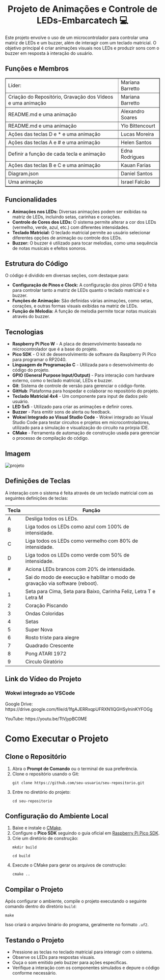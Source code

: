 <h1 align="center">Projeto de Animações e Controle de LEDs-Embarcatech 💻</h1>

<p>Este projeto envolve o uso de um microcontrolador para controlar uma matriz de LEDs e um buzzer, além de interagir com um teclado matricial. O objetivo principal é criar animações visuais nos LEDs e produzir sons com o buzzer em resposta à interação do usuário.</p>

<h2>Funções e Membros</h2>
<table border="1">
    <tr>
        <td>Líder: </td>
        <td>Mariana Barretto</td>
    </tr>
	 </tr>
       <tr>
        <td>Criação do Repositório, Gravação dos Vídeos e uma animação</td>
        <td>Mariana Barretto</td>
    </tr>
    <tr>
        <td> README.md e uma animação</td>
        <td>Alexandro Soares</td>
    </tr>
   <tr>
        <td> README.md e uma animação</td>
        <td>Ylo Bittencourt</td>
    </tr>
        <tr>
        <td>Ações das teclas D e * e uma animação</td>
        <td>Lucas Moreira</td>
    </tr>
    <tr>
        <td>Ações das teclas A e # e uma animação</td>
        <td>Helen Santos</td>
    </tr>
        <tr>
        <td>Definir a função de cada tecla e animação</td>
        <td>Edna Rodrigues</td>   
    <tr>
        <td>Ações das teclas B e C e uma animação</td>
        <td>Kauan Farias</td>
    </tr>
	<tr>
        <td>Diagram.json</td>
        <td>Daniel Santos</td>
    </tr>
  <tr>
        <td> Uma animação</td>
        <td>Israel Falcão</td>
    </tr> 
   </table>

<h2>Funcionalidades</h2>

<ul>
    <li><strong>Animações nos LEDs:</strong> Diversas animações podem ser exibidas na matriz de LEDs, incluindo setas, carinhas e corações.</li>
    <li><strong>Controle de Cores dos LEDs:</strong> O sistema permite alterar a cor dos LEDs (vermelho, verde, azul, etc.) com diferentes intensidades.</li>
    <li><strong>Teclado Matricial:</strong> O teclado matricial permite ao usuário selecionar diferentes opções de animação ou controle dos LEDs.</li>
    <li><strong>Buzzer:</strong> O buzzer é utilizado para tocar melodias, como uma sequência de notas musicais e efeitos sonoros.</li>
</ul>

<h2>Estrutura do Código</h2>

<p>O código é dividido em diversas seções, com destaque para:</p>

<ul>
    <li><strong>Configuração de Pinos e Clock:</strong> A configuração dos pinos GPIO é feita para controlar tanto a matriz de LEDs quanto o teclado matricial e o buzzer.</li>
    <li><strong>Funções de Animação:</strong> São definidas várias animações, como setas, corações, e outras formas visuais exibidas na matriz de LEDs.</li>
    <li><strong>Função de Melodia:</strong> A função de melodia permite tocar notas musicais através do buzzer.</li>
</ul>

<h2>Tecnologias</h2>
<ul>
  <li><strong>Raspberry Pi Pico W</strong> - A placa de desenvolvimento baseada no microcontrolador que é a base do projeto.</li>
  <li><strong>Pico SDK</strong> - O kit de desenvolvimento de software da Raspberry Pi Pico para programar o RP2040.</li>
  <li><strong>Linguagem de Programação C</strong> - Utilizada para o desenvolvimento do código do projeto.</li>
  <li><strong>GPIO (General Purpose Input/Output)</strong> - Para interação com hardware externo, como o teclado matricial, LEDs e buzzer.</li>
   <li><strong>Git</strong>: Sistema de controle de versão para gerenciar o código-fonte.</li>
   <li><strong>GitHub</strong>: Plataforma para hospedar e colaborar no repositório do projeto.</li>
  <li><strong>Teclado Matricial 4x4</strong> - Um componente para input de dados pelo usuário.</li>
  <li><strong>LED 5x5</strong> - Utilizado para criar as animações e definir cores.</li>
  <li><strong>Buzzer</strong> - Para emitir sons de alerta ou feedback.</li>  
<li><strong>Wokwi Integrado ao Visual Studio Code</strong> - Wokwi integrado ao Visual Studio Code para testar circuitos e projetos em microcontroladores, utilizado para a simulação e visualização do circuito na prórpia IDE.</li>
  <li><strong>CMake</strong> - Ferramenta de automação de construção usada para gerenciar o processo de compilação do código.</li>
 </ul>

<h2>Imagem</h2>
   
  ![projeto](https://github.com/MarianaBarretto/Geracao-Animacoes-Led-5x5/blob/feature/estrutura-codigo/imagem.jpg)

  <h2>Definições de Teclas</h2>
<p>A interação com o sistema é feita através de um teclado matricial com as seguintes definições de teclas:</p>
  <table>
  <thead>
    <tr>
      <th>Tecla</th>
      <th>Função</th>
    </tr>
  </thead>
  <tbody>
    <tr>
      <td>A</td>
      <td>Desliga todos os LEDs.</td>
    </tr>
    <tr>
      <td>B</td>
      <td>Liga todos os LEDs como azul com 100% de intensidade.</td>
    </tr>
    <tr>
      <td>C</td>
      <td>Liga todos os LEDs como vermelho com 80% de intensidade.</td>
    </tr>     
    <tr>
      <td>D</td>
      <td>Liga todos os LEDs como verde com 50% de intensidade.</td>
    </tr> 	
     <tr>
      <td>#</td>
      <td>Aciona LEDs brancos com 20% de intensidade.</td>
      </tr>
	  <tr>
      <td>*</td>
      <td>Sai do modo de execução e habilitar o modo de gravação via software (reboot).</td>
      </tr>
	  </tr>
	  <tr>
      <td>1</td>
      <td>Seta para Cima, Seta para Baixo, Carinha Feliz, Letra T e Letra M</td>
      </tr>
	  </tr>
	  <tr>
      <td>2</td>
      <td>Coração Piscando</td>
      </tr>
	  <tr>
      <td>3</td>
      <td>Ondas Coloridas</td>
      </tr>
    <tr>
      <td>4</td>
      <td>Setas</td>
      </tr>
    <tr>
      <td>5</td>
      <td>Super Nova</td>
      </tr>
    <tr>
      <td>6</td>
      <td>Rosto triste para alegre</td>
      </tr>
    <tr>
      <td>7</td>
      <td>Quadrado Crescente</td>
      </tr>    
    <tr>
    <tr>
      <td>8</td>
      <td>Pong ATARI 1972</td>
      </tr>    
    <tr>
      <td>9</td>
      <td>Circulo Giratório</td>
      </tr>
    
  </tbody>
</table>

<h2>Link do Vídeo do Projeto</h2>

<h3>Wokwi integrado ao VSCode</h3>

<p>Google Drive: https://drive.google.com/file/d/1fgAJERRxqpUFRXN1lQGHSylninKYFOGg</p>
<p>YouTube: https://youtu.be/TtVjypBC0ME</p>

   <h1>Como Executar o Projeto</h1>
        <h2>Clone o Repositório</h2>
    <ol>
        <li>Abra o <strong>Prompt de Comando</strong> ou o terminal de sua preferência.</li>
        <li>Clone o repositório usando o Git:
            <pre><code>git clone https://github.com/seu-usuario/seu-repositorio.git</code></pre>
        </li>
        <li>Entre no diretório do projeto:
            <pre><code>cd seu-repositorio</code></pre>
        </li>
    </ol>    
    <h2>Configuração do Ambiente Local</h2>
    <ol>
        <li>Baixe e instale o <a href="https://cmake.org/download/" target="_blank">CMake</a>.</li>
        <li>Configure o <strong>Pico SDK</strong> seguindo o guia oficial em 
            <a href="https://datasheets.raspberrypi.com/pico/raspberry-pi-pico-c-sdk.pdf" target="_blank">
                Raspberry Pi Pico SDK</a>.
        </li>
        <li>Crie um diretório de construção:
            <pre><code>mkdir build</code></pre>
            <pre><code>cd build</code></pre>
        </li>
        <li>Execute o CMake para gerar os arquivos de construção:
            <pre><code>cmake ..</code></pre>
        </li>
    </ol>
    <h2>Compilar o Projeto</h2>
    <p>Após configurar o ambiente, compile o projeto executando o seguinte comando dentro do diretório <code>build</code>:</p>
    <pre><code>make</code></pre>
    <p>Isso criará o arquivo binário do programa, geralmente no formato <code>.uf2</code>.</p>
   <h2>Testando o Projeto</h2>
    <ul>
        <li>Pressione as teclas no teclado matricial para interagir com o sistema.</li>
        <li>Observe os LEDs para respostas visuais.</li>
        <li>Ouça o som emitido pelo buzzer para ações específicas.</li>
        <li>Verifique a interação com os componentes simulados e depure o código conforme necessário.</li>
    </ul>



